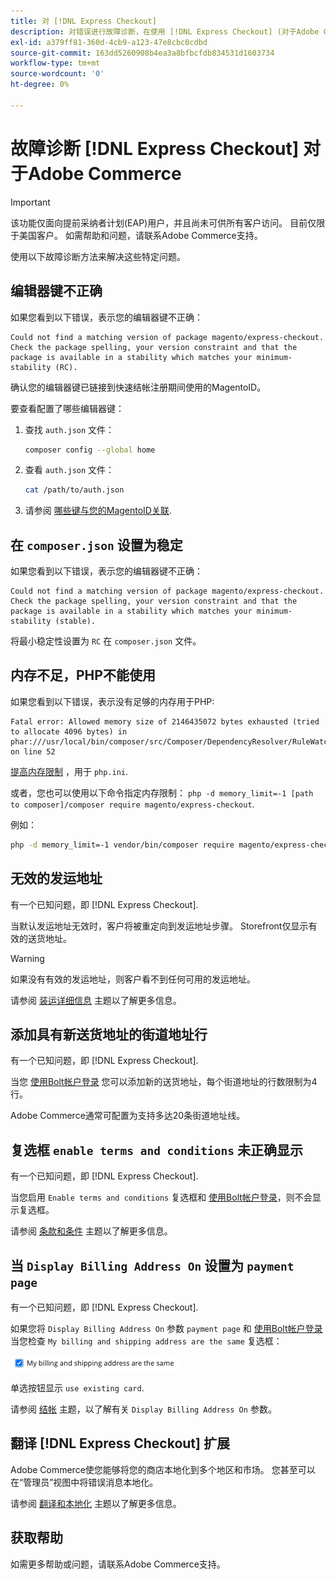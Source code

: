 ```yaml
---
title: 对 [!DNL Express Checkout]
description: 对错误进行故障诊断，在使用 [!DNL Express Checkout] (对于Adobe Commerce扩展)。
exl-id: a379ff81-360d-4cb9-a123-47e8cbc0cdbd
source-git-commit: 163dd5260908b4ea3a8bfbcfdb834531d1603734
workflow-type: tm+mt
source-wordcount: '0'
ht-degree: 0%

---
```


# 故障诊断 [!DNL Express Checkout] 对于Adobe Commerce

>[!IMPORTANT]
>
> 该功能仅面向提前采纳者计划(EAP)用户，并且尚未可供所有客户访问。 目前仅限于美国客户。 如需帮助和问题，请联系Adobe Commerce支持。

使用以下故障诊断方法来解决这些特定问题。

## 编辑器键不正确

如果您看到以下错误，表示您的编辑器键不正确：

```terminal
Could not find a matching version of package magento/express-checkout. Check the package spelling, your version constraint and that the package is available in a stability which matches your minimum-stability (RC).
```

确认您的编辑器键已链接到快速结帐注册期间使用的MagentoID。

要查看配置了哪些编辑器键：

1. 查找 `auth.json` 文件：

   ```bash
   composer config --global home
   ```

1. 查看 `auth.json` 文件：

   ```bash
   cat /path/to/auth.json
   ```

1. 请参阅 [哪些键与您的MagentoID关联](https://devdocs.magento.com/guides/v2.4/install-gde/prereq/connect-auth.html).

## 在 `composer.json` 设置为稳定

如果您看到以下错误，表示您的编辑器键不正确：

```terminal
Could not find a matching version of package magento/express-checkout. Check the package spelling, your version constraint and that the package is available in a stability which matches your minimum-stability (stable).
```

将最小稳定性设置为 `RC` 在 `composer.json` 文件。

## 内存不足，PHP不能使用

如果您看到以下错误，表示没有足够的内存用于PHP:

```terminal
Fatal error: Allowed memory size of 2146435072 bytes exhausted (tried to allocate 4096 bytes) in phar:///usr/local/bin/composer/src/Composer/DependencyResolver/RuleWatchGraph.php on line 52
```

[提高内存限制](https://devdocs.magento.com/cloud/project/magento-app-php-ini.html#increase-php-memory-limit) ，用于 `php.ini`.

或者，您也可以使用以下命令指定内存限制： `php -d memory_limit=-1 [path to composer]/composer require magento/express-checkout`.

例如：

```bash
php -d memory_limit=-1 vendor/bin/composer require magento/express-checkout
```

## 无效的发运地址

有一个已知问题，即 [!DNL Express Checkout].

当默认发运地址无效时，客户将被重定向到发运地址步骤。 Storefront仅显示有效的送货地址。

>[!WARNING]
>
> 如果没有有效的发运地址，则客户看不到任何可用的发运地址。

请参阅 [装运详细信息](../express-checkout/shipping-details.md) 主题以了解更多信息。

## 添加具有新送货地址的街道地址行

有一个已知问题，即 [!DNL Express Checkout].

当您 [使用Bolt帐户登录](https://help.bolt.com/shoppers/guides/checkout/log-in/) 您可以添加新的送货地址，每个街道地址的行数限制为4行。

Adobe Commerce通常可配置为支持多达20条街道地址线。

## 复选框 `enable terms and conditions` 未正确显示

有一个已知问题，即 [!DNL Express Checkout].

当您启用 `Enable terms and conditions` 复选框和 [使用Bolt帐户登录](https://help.bolt.com/shoppers/guides/checkout/log-in/)，则不会显示复选框。

请参阅 [条款和条件](https://docs.magento.com/user-guide/sales/terms-and-conditions.html) 主题以了解更多信息。

## 当 `Display Billing Address On` 设置为 `payment page`

有一个已知问题，即 [!DNL Express Checkout].

如果您将 `Display Billing Address On` 参数 `payment page` 和 [使用Bolt帐户登录](https://help.bolt.com/shoppers/guides/checkout/log-in/) 当您检查 `My billing and shipping address are the same` 复选框：

![同一地址](../assets/checked-address.png)

单选按钮显示 `use existing card`.

请参阅 [结帐](https://docs.magento.com/user-guide/configuration/sales/checkout.html) 主题，以了解有关 `Display Billing Address On` 参数。

## 翻译 [!DNL Express Checkout] 扩展

Adobe Commerce使您能够将您的商店本地化到多个地区和市场。 您甚至可以在“管理员”视图中将错误消息本地化。

请参阅 [翻译和本地化](https://devdocs.magento.com/guides/v2.4/frontend-dev-guide/translations/xlate.html) 主题以了解更多信息。

## 获取帮助

如需更多帮助或问题，请联系Adobe Commerce支持。
